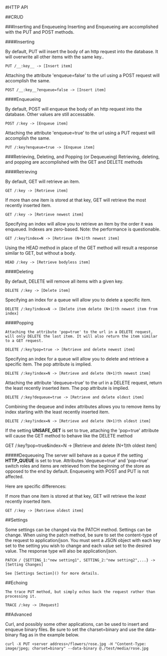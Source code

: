 #HTTP API

##CRUD

###Inserting and Enqueueing
Inserting and Enqueueing are accomplished with the PUT and POST methods.

####Inserting

By default, PUT will insert the body of an http request into the database. It will overwrite all other items with the same key..

    PUT /__:key__ -> [Insert item]

Attaching the attribute 'enqueue=false' to the url using a POST request will accomplish the same.

    POST /__:key__?enqueue=false -> [Insert item]

####Enqueueing

By default, POST will enqueue the body of an http request into the database. Other values are still accessable.

    POST /:key -> [Enqueue item]

Attaching the attribute 'enqueue=true' to the url using a PUT request will accomplish the same.

    PUT /:key?enqueue=true -> [Enqueue item]

###Retrieving, Deleting, and Popping (or Dequeueing)
Retrieving, deleting, and popping are accomplished with the GET and DELETE methods

####Retrieving

By default, GET will retrieve an item.

    GET /:key -> [Retrieve item]

If more than one item is stored at that key, GET will retrieve the most recently inserted item.

    GET /:key -> [Retrieve newest item]

Specifying an index will allow you to retrieve an item by the order it was enqueued. Indexes are zero-based. Note: the performance is questionable.

    GET /:key?index=N -> [Retrieve (N+1)th newest item]

Using the HEAD method in place of the GET method will result a response similar to GET, but without a body.

    HEAD /:key -> [Retrieve bodyless item]

####Deleting

By default, DELETE will remove all items with a given key.

    DELETE /:key -> [Delete item]

Specifying an index for a queue will allow you to delete a specific item.

    DELETE /:key?index=N -> [Delete item delete (N+1)th newest item from index]

####Popping

    Attaching the attribute 'pop=true' to the url in a DELETE request, will only DELETE the last item. It will also return the item similar to a GET request.

    DELETE /:key?pop=true -> [Retrieve and delete newest item]

Specifying an index for a queue will allow you to delete and retrieve a specific item. The pop attribute is implied.

    DELETE /:key?index=N -> [Retrieve and delete (N+1)th newest item]

Attaching the attribute 'dequeue=true' to the url in a DELETE request, return the least recently inserted item. The pop attribute is implied.

    DELETE /:key?dequeue=true -> [Retrieve and delete oldest item]

Combining the dequeue and index attributes allows you to remove items by index starting with the least recently inserted item.

    DELETE /:key?index=N -> [Retrieve and delete (N+1)th oldest item]

If the setting __UNSAFE_GET__ is set to true, attaching the 'pop=true' attribute will cause the GET method to behave like the DELETE method

GET /:key?pop=true&index=N -> [Retrieve and delete (N+1)th oldest item]

#####Dequeueing
The server will behave as a queue if the setting __HTTP_QUEUE__ is set to true. Attributes 'dequeue=true' and 'pop=true' switch roles and items are retrieved from the beginning of the store as opposed to the end by default. Enqueueing with POST and PUT is not affected.

Here are specific differences:

If more than one item is stored at that key, GET will retrieve the _least_ recently inserted item.

    GET /:key -> [Retrieve oldest item]

##Settings

Some settings can be changed via the PATCH method. Settings can be change. When using the patch method, be sure to set the content-type of the request to application/json. You must sent a JSON object with each key set to the setting you wish to change and each value set to the desired value. The response type will also be application/json.

    PATCH / {SETTING_1:"new setting1", SETTING_2:"new setting2",...} -> [Setting Changes]

    See [Settings Section]() for more details.

##Echoing

    The trace PUT method, but simply echos back the request rather than processing it.

    TRACE /:key -> [Request]


##Advanced

Curl, and possibly some other applications, can be used to insert and enqueue binary files. Be sure to set the charset=binary and use the data-binary flag as in the example below.

```
curl -X PUT <server address>/flowers/rose.jpg -H "Content-Type: image/jpeg; charset=binary" --data-binary @./test/media/rose.jpg
```
